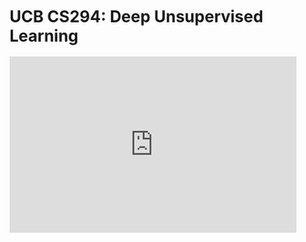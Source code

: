 # UCB CS294: Deep Unsupervised Learning

<iframe width="100%" height="310px" src="https://www.youtube.com/embed/videoseries?list=PLwRJQ4m4UJjPiJP3691u-qWwPGVKzSlNP" title="YouTube video player" frameborder="0" allow="accelerometer; autoplay; clipboard-write; encrypted-media; gyroscope; picture-in-picture" allowfullscreen></iframe>